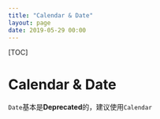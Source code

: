 ```yaml
---
title: "Calendar & Date"
layout: page
date: 2019-05-29 00:00
---
```


[TOC]

# Calendar & Date

`Date`基本是**Deprecated**的，建议使用`Calendar`
